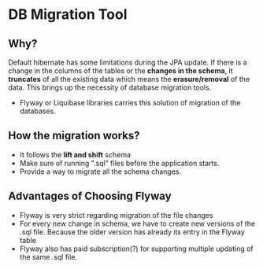 # DB Migration Tool 

## Why?
Default hibernate has some limitations during the JPA update. If there is a change in the columns of the tables or the
**changes in the schema**, it **truncates** of all the existing data which means the **erasure/removal** of the data. 
This brings up the necessity of database migration tools.

* Flyway or Liquibase libraries carries this solution of migration of the databases.

## How the migration works?
* It follows the **lift and shift** schema
* Make sure of running ".sql" files before the application starts.
* Provide a way to migrate all the schema changes.

## Advantages of Choosing Flyway

* Flyway is very strict regarding migration of the file changes
* For every new change in schema, we have to create new versions of the .sql file. Because the older version has already its entry in the Flyway table
* Flyway also has paid subscription(?) for supporting multiple updating of the same .sql file.

